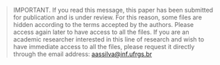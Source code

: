 
>IMPORTANT. If you read this message, this paper has been submitted for publication and is under review. For this reason, some files are hidden according to the terms accepted by the authors. Please access again later to have access to all the files. If you are an academic researcher interested in this line of research and wish to have immediate access to all the files, please request it directly through the email address: aassilva@inf.ufrgs.br
